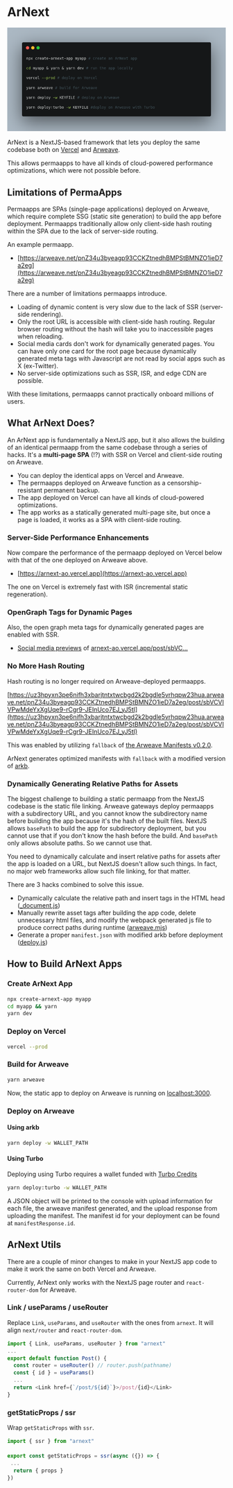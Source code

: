 # ArNext

![](./assets/quick-start.png)

ArNext is a NextJS-based framework that lets you deploy the same codebase both on [Vercel](https://vercel.com) and [Arweave](https://arweave.org).

This allows permaapps to have all kinds of cloud-powered performance optimizations, which were not possible before.

## Limitations of PermaApps

Permaapps are SPAs (single-page applications) deployed on Arweave, which require complete SSG (static site generation) to build the app before deployment. Permaapps traditionally allow only client-side hash routing within the SPA due to the lack of server-side routing.

An example permaapp.

- [https://arweave.net/pnZ34u3byeagp93CCKZtnedhBMPStBMNZO1ieD7a2eg](https://arweave.net/pnZ34u3byeagp93CCKZtnedhBMPStBMNZO1ieD7a2eg)


There are a number of limitations permaapps introduce.

- Loading of dynamic content is very slow due to the lack of SSR (server-side rendering).
- Only the root URL is accessible with client-side hash routing. Regular browser routing without the hash will take you to inaccessible pages when reloading.
- Social media cards don't work for dynamically generated pages. You can have only one card for the root page because dynamically generated meta tags with Javascript are not read by social apps such as X (ex-Twitter).
- No server-side optimizations such as SSR, ISR, and edge CDN are possible.

With these limitations, permaapps cannot practically onboard millions of users.

## What ArNext Does?

An ArNext app is fundamentally a NextJS app, but it also allows the building of an identical permaapp from the same codebase through a series of hacks. It's a **multi-page SPA** (!?) with SSR on Vercel and client-side routing on Arweave.

- You can deploy the identical apps on Vercel and Arweave.
- The permaapps deployed on Arweave function as a censorship-resistant permanent backup.
- The app deployed on Vercel can have all kinds of cloud-powered optimizations.
- The app works as a statically generated multi-page site, but once a page is loaded, it works as a SPA with client-side routing.

### Server-Side Performance Enhancements

Now compare the performance of the permaapp deployed on Vercel below with that of the one deployed on Arweave above.

- [https://arnext-ao.vercel.app](https://arnext-ao.vercel.app)

The one on Vercel is extremely fast with ISR (incremental static regeneration). 

### OpenGraph Tags for Dynamic Pages

Also, the open graph meta tags for dynamically generated pages are enabled with SSR.

- [Social media previews](https://www.opengraph.xyz/url/https%3A%2F%2Farnext-ao.vercel.app%2Fpost%2FsbVCVIVPwMdeYxXgUqe9-rCgr9-JEInUco7EJ_yJ5tI) of [arnext-ao.vercel.app/post/sbVC...](https://arnext-ao.vercel.app/post/sbVCVIVPwMdeYxXgUqe9-rCgr9-JEInUco7EJ_yJ5tI)


### No More Hash Routing

Hash routing is no longer required on Arweave-deployed permaapps.

[https://uz3hpyxn3pe6nifh3xbarjtntxtwcbgd2k2bgdle5vrhqpw23hua.arweave.net/pnZ34u3byeagp93CCKZtnedhBMPStBMNZO1ieD7a2eg/post/sbVCVIVPwMdeYxXgUqe9-rCgr9-JEInUco7EJ_yJ5tI](https://uz3hpyxn3pe6nifh3xbarjtntxtwcbgd2k2bgdle5vrhqpw23hua.arweave.net/pnZ34u3byeagp93CCKZtnedhBMPStBMNZO1ieD7a2eg/post/sbVCVIVPwMdeYxXgUqe9-rCgr9-JEInUco7EJ_yJ5tI)

This was enabled by utilizing `fallback` of [the Arweave Manifests v0.2.0](https://ar-io.github.io/docs/manifests/).

ArNext generates optimized manifests with `fallback` with a modified version of [arkb](https://github.com/textury/arkb).


### Dynamically Generating Relative Paths for Assets

The biggest challenge to building a static permaapp from the NextJS codebase is the static file linking. Arweave gateways deploy permaapps with a subdirectory URL, and you cannot know the subdirectory name before building the app because it's the hash of the built files. NextJS allows `basePath` to build the app for subdirectory deployment, but you cannot use that if you don't know the hash before the build. And `basePath` only allows absolute paths. So we cannot use that.

You need to dynamically calculate and insert relative paths for assets after the app is loaded on a URL, but NextJS doesn't allow such things. In fact, no major web frameworks allow such file linking, for that matter.

There are 3 hacks combined to solve this issue.

- Dynamically calculate the relative path and insert tags in the HTML head ([_document.js](./pages/_document.js))
- Manually rewrite asset tags after building the app code, delete unnecessary html files, and modify the webpack generated js file to produce correct paths during runtime ([arweave.mjs](./arweave.mjs))
- Generate a proper `manifest.json` with modified arkb before deployment ([deploy.js](./arkb/bin/lib/deploy.js))


## How to Build ArNext Apps

### Create ArNext App

```bash
npx create-arnext-app myapp
cd myapp && yarn
yarn dev
```

### Deploy on Vercel

```bash
vercel --prod
```

### Build for Arweave

```bash
yarn arweave
```

Now, the static app to deploy on Arweave is running on [localhost:3000](http://localhost:3000).

### Deploy on Arweave

#### Using arkb

```bash
yarn deploy -w WALLET_PATH
```

#### Using Turbo

Deploying using Turbo requires a wallet funded with [Turbo Credits](https://docs.ardrive.io/docs/turbo/credits/)

```bash
yarn deploy:turbo -w WALLET_PATH
```

A JSON object will be printed to the console with upload information for each file, the arweave manifest generated, and the upload response from uploading the manifest. The manifest id for your deployment can be found at `manifestResponse.id`.

## ArNext Utils

There are a couple of minor changes to make in your NextJS app code to make it work the same on both Vercel and Arweave.

Currently, ArNext only works with the NextJS page router and `react-router-dom` for Arweave.


### Link / useParams / useRouter

Replace `Link`, `useParams`, and `useRouter` with the ones from `arnext`. It will align `next/router` and `react-router-dom`.

```js
import { Link, useParams, useRouter } from "arnext"
...
export default function Post() {
  const router = useRouter() // router.push(pathname)
  const { id } = useParams()
  ...
  return <Link href={`/post/${id}`}>/post/{id}</Link>
}
```

### getStaticProps / ssr


Wrap `getStaticProps` with `ssr`.

```js
import { ssr } from "arnext"

export const getStaticProps = ssr(async ({}) => {
 ...
  return { props }
})
```
